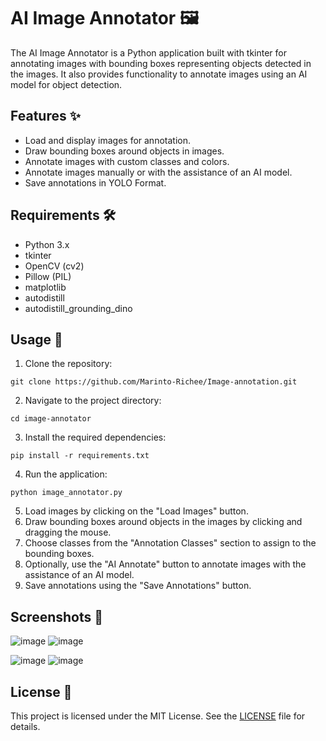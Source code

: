 
# AI Image Annotator 🖼️

The AI Image Annotator is a Python application built with tkinter for annotating images with bounding boxes representing objects detected in the images. It also provides functionality to annotate images using an AI model for object detection.

## Features ✨

- Load and display images for annotation.
- Draw bounding boxes around objects in images.
- Annotate images with custom classes and colors.
- Annotate images manually or with the assistance of an AI model.
- Save annotations in YOLO Format.

## Requirements 🛠️

- Python 3.x
- tkinter
- OpenCV (cv2)
- Pillow (PIL)
- matplotlib
- autodistill
- autodistill_grounding_dino

## Usage 🚀

1. Clone the repository:

```
git clone https://github.com/Marinto-Richee/Image-annotation.git
```

2. Navigate to the project directory:

```
cd image-annotator
```

3. Install the required dependencies:

```
pip install -r requirements.txt
```

4. Run the application:

```
python image_annotator.py
```

5. Load images by clicking on the "Load Images" button.
6. Draw bounding boxes around objects in the images by clicking and dragging the mouse.
7. Choose classes from the "Annotation Classes" section to assign to the bounding boxes.
8. Optionally, use the "AI Annotate" button to annotate images with the assistance of an AI model.
9. Save annotations using the "Save Annotations" button.

## Screenshots 📸
![image](https://github.com/Marinto-Richee/Image-annotation/assets/65499285/2350a4c7-9ea3-4a66-9880-73035c375d5f)
![image](https://github.com/Marinto-Richee/Image-annotation/assets/65499285/938aa976-6765-42a5-a58a-ab99c3ba6665)

![image](https://github.com/Marinto-Richee/Image-annotation/assets/65499285/ddfb3221-5dfd-49f0-8e76-177874705761)
![image](https://github.com/Marinto-Richee/Image-annotation/assets/65499285/f6bd05f8-da3c-4f9e-b2f8-e32d03400061)


## License 📝

This project is licensed under the MIT License. See the [LICENSE](LICENSE) file for details.
